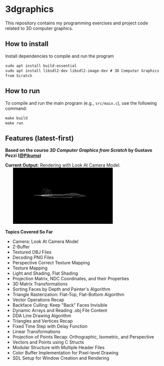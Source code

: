 # 3dgraphics
This repository contains my programming exercises and project code related to 3D computer graphics.

## How to install
Install dependencies to compile and run the program

```
sudo apt install build-essential
sudo apt install libsdl2-dev libsdl2-image-dev # 3D Computer Graphics from Scratch
```

## How to run
To compile and run the main program (e.g., `src/main.c`), use the following command:
```
make build
make run
```

## Features (latest-first)
**Based on the course *3D Computer Graphics from Scratch* by Gustavo Pezzi ([@Pikuma](https://www.pikuma.com))**
<div style="text-align: center; display: inline-block;">
  <div><strong>Current Output:</strong> Rendering with Look At Camera Model. </div>
  <img src="output.gif" alt="Rendering with Look At Camera Model." width="320">
</div>

**Topics Covered So Far**
* Camera: Look At Camera Model
* Z-Buffer
* Textured OBJ Files
* Decoding PNG Files
* Perspective Correct Texture Mapping
* Texture Mapping
* Light and Shading, Flat Shading
* Projection Matrix, NDC Coordinates, and their Properties
* 3D Matrix Transformations
* Sorting Faces by Depth and Painter's Algorithm
* Triangle Rasterization: Flat-Top, Flat-Bottom Algorithm
* Vector Operations Recap
* Backface Culling: Keep "Back" Faces Invisible
* Dynamic Arrays and Reading .obj File Content
* DDA Line Drawing Algorithm
* Triangles and Vertices Recap
* Fixed Time Step with Delay Function
* Linear Transformations
* Projection of Points Recap: Orthographic, Isometric, and Perspective
* Vectors and Points using C Structs
* Modular Structure with Multiple Header Files
* Color Buffer Implementation for Pixel-level Drawing
* SDL Setup for Window Creation and Rendering
